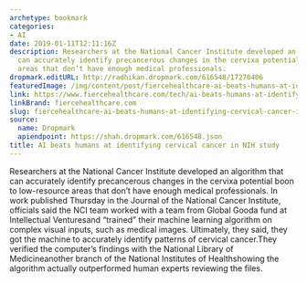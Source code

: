 ```yaml
---
archetype: bookmark
categories:
- AI
date: 2019-01-11T12:11:16Z
description: Researchers at the National Cancer Institute developed an algorithm that
  can accurately identify precancerous changes in the cervixa potential boon to low-resource
  areas that don’t have enough medical professionals.
dropmark.editURL: http://radhikan.dropmark.com/616548/17270406
featuredImage: /img/content/post/fiercehealthcare-ai-beats-humans-at-identifying-cervical-cancer-in-nih-study.JPG
link: https://www.fiercehealthcare.com/tech/ai-beats-humans-at-identifying-cervical-cancer-nih-study
linkBrand: fiercehealthcare.com
slug: fiercehealthcare-ai-beats-humans-at-identifying-cervical-cancer-in-nih-study
source:
  name: Dropmark
  apiendpoint: https://shah.dropmark.com/616548.json
title: AI beats humans at identifying cervical cancer in NIH study
---
```

Researchers at the National Cancer Institute developed an algorithm that can accurately identify precancerous changes in the cervixa potential boon to low-resource areas that don’t have enough medical professionals. In work published Thursday in the Journal of the National Cancer Institute, officials said the NCI team worked with a team from Global Gooda fund at Intellectual Venturesand “trained” their machine learning algorithm on complex visual inputs, such as medical images. Ultimately, they said, they got the machine to accurately identify patterns of cervical cancer.They verified the computer’s findings with the National Library of Medicineanother branch of the National Institutes of Healthshowing the algorithm actually outperformed human experts reviewing the files.

